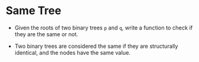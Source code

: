 # Same Tree

- Given the roots of two binary trees `p` and `q`, write a function to check if they are the same or not.

- Two binary trees are considered the same if they are structurally identical, and the nodes have the same value.
